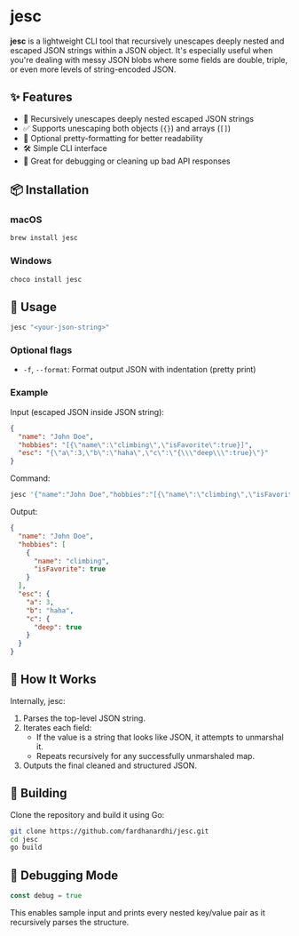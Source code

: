 # jesc

**jesc** is a lightweight CLI tool that recursively unescapes deeply nested and escaped JSON strings within a JSON object. It's especially useful when you're dealing with messy JSON blobs where some fields are double, triple, or even more levels of string-encoded JSON.

## ✨ Features

- 🔄 Recursively unescapes deeply nested escaped JSON strings
- ✅ Supports unescaping both objects (`{}`) and arrays (`[]`)
- 🧪 Optional pretty-formatting for better readability
- 🛠️ Simple CLI interface
- 🐛 Great for debugging or cleaning up bad API responses

## 📦 Installation

### macOS

```bash
brew install jesc
```

### Windows

```bash
choco install jesc
```


## 🚀 Usage

```bash
jesc "<your-json-string>"
```

### Optional flags

- `-f`, `--format`: Format output JSON with indentation (pretty print)

### Example

Input (escaped JSON inside JSON string):

```json
{
  "name": "John Doe",
  "hobbies": "[{\"name\":\"climbing\",\"isFavorite\":true}]",
  "esc": "{\"a\":3,\"b\":\"haha\",\"c\":\"{\\\"deep\\\":true}\"}"
}
```

Command:

```bash
jesc '{"name":"John Doe","hobbies":"[{\"name\":\"climbing\",\"isFavorite\":true}]","esc":"{\"a\":3,\"b\":\"haha\",\"c\":\"{\\\"deep\\\":true}\"}"}' --format
```

Output:

```json
{
  "name": "John Doe",
  "hobbies": [
    {
      "name": "climbing",
      "isFavorite": true
    }
  ],
  "esc": {
    "a": 3,
    "b": "haha",
    "c": {
      "deep": true
    }
  }
}

```

## 🧠 How It Works

Internally, jesc:
1. Parses the top-level JSON string.
2. Iterates each field:
    - If the value is a string that looks like JSON, it attempts to unmarshal it.
    - Repeats recursively for any successfully unmarshaled map.
3. Outputs the final cleaned and structured JSON.

## 🔨 Building

Clone the repository and build it using Go:

```bash
git clone https://github.com/fardhanardhi/jesc.git
cd jesc
go build
```

## 🐞 Debugging Mode

```go
const debug = true
```

This enables sample input and prints every nested key/value pair as it recursively parses the structure.